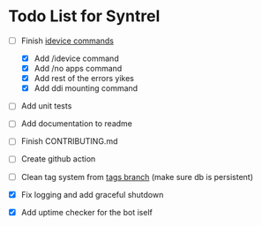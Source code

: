 # Todo List for Syntrel

- [ ] Finish [idevice commands](https://github.com/jkcoxson/idevice/blob/master/idevice/src/lib.rs#L522)
  - [x] Add /idevice command
  - [x] Add /no apps command
  - [x] Add rest of the errors yikes
  - [x] Add ddi mounting command

- [ ] Add unit tests

- [ ] Add documentation to readme

- [ ] Finish CONTRIBUTING.md

- [ ] Create github action 

- [ ] Clean tag system from [tags branch](https://github.com/neoarz/Syntrel/tree/tags) (make sure db is persistent)

- [x] Fix logging and add graceful shutdown

- [x] Add uptime checker for the bot iself 
